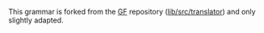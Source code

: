 This grammar is forked from the [GF](http://grammaticalframework.org) repository ([lib/src/translator](http://grammaticalframework.org/lib/src/translator/)) and only slightly adapted.